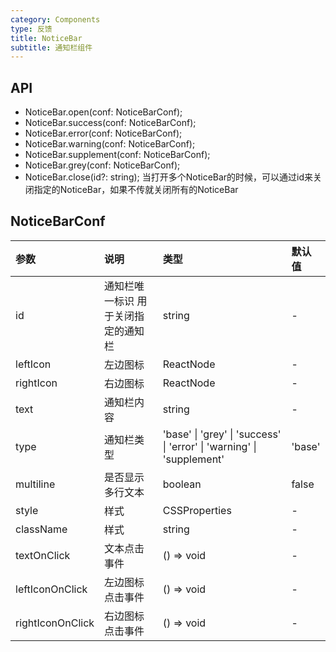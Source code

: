 ```yaml
---
category: Components
type: 反馈
title: NoticeBar
subtitle: 通知栏组件
---
```


## API

* NoticeBar.open(conf: NoticeBarConf);
* NoticeBar.success(conf: NoticeBarConf);
* NoticeBar.error(conf: NoticeBarConf);
* NoticeBar.warning(conf: NoticeBarConf);
* NoticeBar.supplement(conf: NoticeBarConf);
* NoticeBar.grey(conf: NoticeBarConf);
* NoticeBar.close(id?: string); 当打开多个NoticeBar的时候，可以通过id来关闭指定的NoticeBar，如果不传就关闭所有的NoticeBar

## NoticeBarConf 

| 参数             | 说明                                | 类型                                                                  | 默认值 |
| :--------------- | :---------------------------------- | :-------------------------------------------------------------------- | :----- |
| id               | 通知栏唯一标识 用于关闭指定的通知栏 | string                                                                | -      |
| leftIcon         | 左边图标                            | ReactNode                                                             | -      |
| rightIcon        | 右边图标                            | ReactNode                                                             | -      |
| text             | 通知栏内容                          | string                                                                | -      |
| type             | 通知栏类型                          | 'base' \| 'grey' \| 'success' \| 'error' \| 'warning' \| 'supplement' | 'base' |
| multiline        | 是否显示多行文本                    | boolean                                                               | false  |
| style            | 样式                                | CSSProperties                                                         | -      |
| className        | 样式                                | string                                                                | -      |
| textOnClick      | 文本点击事件                        | () => void                                                            | -      |
| leftIconOnClick  | 左边图标点击事件                    | () => void                                                            | -      |
| rightIconOnClick | 右边图标点击事件                    | () => void                                                            | -      |
